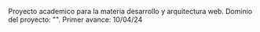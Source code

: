 Proyecto academico para la materia desarrollo y arquitectura web. Dominio del proyecto: "". 
Primer avance: 10/04/24
